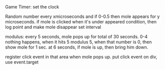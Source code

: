 ##
Game Timer: set the clock

Random number every xmicroseconds and if 0-0.5 then mole appears for y microseconds. if mole is clicked when it's under appeared condition, then log point and make mole disappear
set interval 

modulus: every 5 seconds, mole pops up for total of 30 seconds. 0-4 nothing happens, when it hits 5 modulus 5, when that number is 0, then show mole for 1 sec. at 6 seconds, if mole is up, then bring him down.

register click event in that area when mole pops up. put click event on div, use event.target